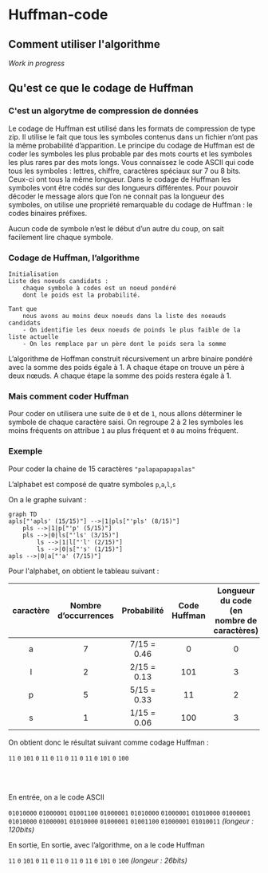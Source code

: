 # Huffman-code

## Comment utiliser l'algorithme

_Work in progress_

## Qu'est ce que le codage de Huffman

### C'est un algorytme de compression de données

Le codage de Huffman est utilisé dans les formats de compression de type zip. Il utilise le fait que tous les symboles contenus dans un fichier n’ont pas la même probabilité d’apparition. Le principe du codage de Huffman est de coder les symboles les plus probable par des mots courts et les symboles les plus rares par des mots longs.
Vous connaissez le code ASCII qui code tous les symboles : lettres, chiffre, caractères spéciaux sur 7 ou 8 bits. Ceux-ci ont tous la même longueur. Dans le codage de Huffman les symboles vont être codés sur des longueurs différentes. Pour pouvoir décoder le message alors que l’on ne connait pas la longueur des symboles, on utilise une propriété remarquable du codage de Huffman : le codes binaires préfixes.

Aucun code de symbole n’est le début d’un autre du coup, on sait facilement lire chaque symbole.

### Codage de Huffman, l’algorithme

```
Initialisation
Liste des noeuds candidats :
    chaque symbole à codes est un noeud pondéré
    dont le poids est la probabilité.

Tant que
    nous avons au moins deux noeuds dans la liste des noeauds candidats
    - On identifie les deux noeuds de poinds le plus faible de la liste actuelle
    - On les remplace par un père dont le poids sera la somme
```

L’algorithme de Hoffman construit récursivement un arbre binaire pondéré avec la somme des poids égale à 1.
A chaque étape on trouve un père à deux nœuds.
A chaque étape la somme des poids restera égale à 1.

### Mais comment coder Huffman

Pour coder on utilisera une suite de `0` et de `1`, nous allons déterminer le symbole de chaque caractère saisi. On regroupe 2 à 2 les symboles les moins fréquents on attribue `1` au plus fréquent et `0` au moins fréquent.

### Exemple

Pour coder la chaine de 15 caractères `"palapapapapalas"`

L’alphabet est composé de quatre symboles `p`,`a`,`l`,`s`

On a le graphe suivant :

```mermaid
graph TD
apls["'apls' (15/15)"] -->|1|pls["'pls' (8/15)"]
    pls -->|1|p["'p' (5/15)"]
    pls -->|0|ls["'ls' (3/15)"]
        ls -->|1|l["'l' (2/15)"]
        ls -->|0|s["'s' (1/15)"]
apls -->|0|a["'a' (7/15)"]
```

Pour l'alphabet, on obtient le tableau suivant :

| caractère | Nombre d’occurrences | Probabilité | Code Huffman | Longueur du code (en nombre de caractères) |
| :-------: | :------------------: | :---------: | :----------: | :----------------------------------------: |
|     a     |          7           | 7/15 = 0.46 |      0       |                     0                      |
|     l     |          2           | 2/15 = 0.13 |     101      |                     3                      |
|     p     |          5           | 5/15 = 0.33 |      11      |                     2                      |
|     s     |          1           | 1/15 = 0.06 |     100      |                     3                      |

On obtient donc le résultat suivant comme codage Huffman :

`11` `0` `101` `0` `11` `0` `11` `0` `11` `0` `11` `0` `101` `0` `100`

<br/>
<br/>

En entrée, on a le code ASCII

`01010000` `01000001` `01001100` `01000001` `01010000` `01000001` `01010000` `01000001` `01010000` `01000001` `01010000` `01000001` `01001100` `01000001` `01010011`
_(longeur : 120bits)_

En sortie, En sortie, avec l’algorithme, on a le code Huffman

`11` `0` `101` `0` `11` `0` `11` `0` `11` `0` `11` `0` `101` `0` `100`
_(longeur : 26bits)_
